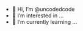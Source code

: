 - 👋 Hi, I’m @uncodedcode
- 👀 I’m interested in ...
- 🌱 I’m currently learning ...


<!---
uncodedcode/uncodedcode is a ✨ special ✨ repository because its `README.md` (this file) appears on your GitHub profile.
You can click the Preview link to take a look at your changes.
--->
